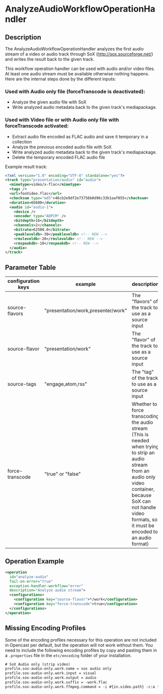 # AnalyzeAudioWorkflowOperationHandler

## Description
The AnalyzeAudioWorkflowOperationHandler analyzes the first audio stream of a video or audio track through SoX
(http://sox.sourceforge.net/) and writes the result back to the given track.

This workflow operation handler can be used with audio and/or video files. At least one audio stream must be available
otherwise nothing happens. Here are the internal steps done by the different inputs:

### Used with Audio only file (forceTranscode is deactivated):
* Analyze the given audio file with SoX
* Write analyzed audio metadata back to the given track's mediapackage.

### Used with Video file or with Audio only file with forceTranscode activated:
* Extract audio file encoded as FLAC audio and save it temporary in a collection
* Analyze the previous encoded audio file with SoX
* Write analyzed audio metadata back to the given track's mediapackage.
* Delete the temporary encoded FLAC audio file

Example result track:

```xml
<?xml version="1.0" encoding="UTF-8" standalone="yes"?>
<track type="presentation/audio" id="audio">
  <mimetype>video/x-flac</mimetype>
  <tags />
  <url>fooVideo.flac</url>
  <checksum type="md5">46cb2e9df2e73756b0d96c33b1aaf055</checksum>
  <duration>65680</duration>
  <audio id="audio-1">
    <device />
    <encoder type="ADPCM" />
    <bitdepth>16</bitdepth>
    <channels>2</channels>
    <bitrate>62500.0</bitrate>
    <peakleveldb>-30</peakleveldb> <!-- NEW -->
    <rmsleveldb>-20</rmsleveldb> <!-- NEW -->
    <rmspeakdb>-10</rmspeakdb> <!-- NEW -->
  </audio>
</track>
```

## Parameter Table


|configuration keys|example                           |description|default value|
|------------------|----------------------------------|-----------|-------------|
|source-flavors    |"presentation/work,presenter/work"|The "flavors" of the track to use as a source input|EMPTY|
|source-flavor     |"presentation/work"               |The "flavor" of the track to use as a source input|EMPTY|
|source-tags       |"engage,atom,rss"                 |The "tag" of the track to use as a source input|EMPTY|
|force-transcode   |"true" or "false"                 |Whether to force transcoding the audio stream (This is needed when trying to strip an audio stream from an audio only video container, because SoX can not handle video formats, so it must be encoded to an audio format)|FALSE|

## Operation Example

```xml
<operation
  id="analyze-audio"
  fail-on-error="true"
  exception-handler-workflow="error"
  description="Analyze audio stream">
  <configurations>
    <configuration key="source-flavor">*/work</configuration>
    <configuration key="force-transcode">true</configuration>
  </configurations>
</operation>
```

## Missing Encoding Profiles

Some of the encoding profiles necessary for this operation are not included
in Opencast per default, but the operation will not work without them.
You need to include the following encoding profiles by copy and pasting them in
a `.properties` file in the `etc/encoding` folder of your installation.

```xml
# SoX Audio only (strip video)
profile.sox-audio-only.work.name = sox audio only
profile.sox-audio-only.work.input = visual
profile.sox-audio-only.work.output = audio
profile.sox-audio-only.work.suffix = -work.flac
profile.sox-audio-only.work.ffmpeg.command = -i #{in.video.path} -c:a flac #{out.dir}/#{out.name}#{out.suffix}
```